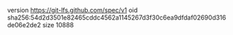 version https://git-lfs.github.com/spec/v1
oid sha256:54d2d3501e82465cddc4562a1145267d3f30c6ea9dfdaf02690d316de06e2de2
size 10888
